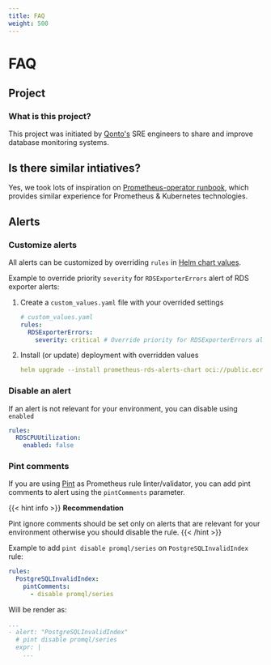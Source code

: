 ```yaml
---
title: FAQ
weight: 500
---
```


# FAQ

## Project

### What is this project?

This project was initiated by [Qonto's](https://qonto.com/) SRE engineers to share and improve database monitoring systems.

## Is there similar intiatives?

Yes, we took lots of inspiration on [Prometheus-operator runbook](https://github.com/prometheus-operator/runbooks), which provides similar experience for Prometheus & Kubernetes technologies.

## Alerts

### Customize alerts

All alerts can be customized by overriding `rules` in [Helm chart values](https://helm.sh/docs/chart_template_guide/values_files/).

Example to override priority `severity` for `RDSExporterErrors` alert of RDS exporter alerts:

1. Create a `custom_values.yaml` file with your overrided settings

    ```yaml
    # custom_values.yaml
    rules:
      RDSExporterErrors:
        severity: critical # Override priority for RDSExporterErrors alert
    ```

1. Install (or update) deployment with overridden values

    ```yaml
    helm upgrade --install prometheus-rds-alerts-chart oci://public.ecr.aws/qonto/prometheus-rds-alerts-chart:{{% current_version %}} --values custom_values.yaml
    ```

### Disable an alert

If an alert is not relevant for your environment, you can disable using `enabled`

```yaml
rules:
  RDSCPUUtilization:
    enabled: false
```

### Pint comments

If you are using [Pint](https://cloudflare.github.io/pint/) as Prometheus rule linter/validator, you can add pint comments to alert using the `pintComments` parameter.

{{< hint info >}}
**Recommendation**

Pint ignore comments should be set only on alerts that are relevant for your environment otherwise you should disable the rule.
{{< /hint >}}

Example to add `pint disable promql/series` on `PostgreSQLInvalidIndex` rule:

```yaml
rules:
  PostgreSQLInvalidIndex:
    pintComments:
      - disable promql/series
```

Will be render as:

```yaml
...
- alert: "PostgreSQLInvalidIndex"
  # pint disable promql/series
  expr: |
    ...
```
